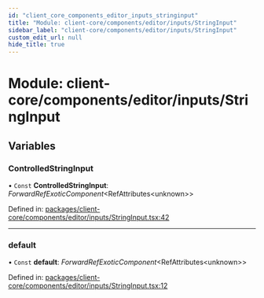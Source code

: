 ```yaml
---
id: "client_core_components_editor_inputs_stringinput"
title: "Module: client-core/components/editor/inputs/StringInput"
sidebar_label: "client-core/components/editor/inputs/StringInput"
custom_edit_url: null
hide_title: true
---
```


# Module: client-core/components/editor/inputs/StringInput

## Variables

### ControlledStringInput

• `Const` **ControlledStringInput**: *ForwardRefExoticComponent*<RefAttributes<unknown\>\>

Defined in: [packages/client-core/components/editor/inputs/StringInput.tsx:42](https://github.com/xr3ngine/xr3ngine/blob/5a0f83ed8/packages/client-core/components/editor/inputs/StringInput.tsx#L42)

___

### default

• `Const` **default**: *ForwardRefExoticComponent*<RefAttributes<unknown\>\>

Defined in: [packages/client-core/components/editor/inputs/StringInput.tsx:12](https://github.com/xr3ngine/xr3ngine/blob/5a0f83ed8/packages/client-core/components/editor/inputs/StringInput.tsx#L12)

